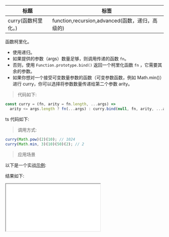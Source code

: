 | 标题                | 标签                                            |
| ------------------- | ----------------------------------------------- |
| curry(函数柯里化。) | function,recursion,advanced(函数，递归，高级的) |

函数柯里化。

- 使用递归。
- 如果提供的参数（args）数量足够，则调用传递的函数 `fn`。
- 否则，使用 `Function.prototype.bind()` 返回一个柯里化函数 `fn` ，它需要其余的参数。
- 如果你想对一个接受可变数量参数的函数（可变参数函数，例如 Math.min()）进行 curry，你可以选择将参数数量传递给第二个参数 arity。

> 代码如下:

```js
const curry = (fn, arity = fn.length, ...args) =>
  arity <= args.length ? fn(...args) : curry.bind(null, fn, arity, ...args);
```

ts 代码如下:

<div class="code-editor" data-url="codes/javascript/ts/curry.ts" data-language="typescript"></div>

> 调用方式:

```js
curry(Math.pow)(2)(10); // 1024
curry(Math.min, 3)(10)(50)(2); // 2
```

> 应用场景

以下是一个实战<a href="codes/javascript/html/curry.html" target="_blank" rel="noopener noreferrer">示例</a>:

<div class="code-editor" data-url="codes/javascript/html/curry.html" data-language="html"></div>

结果如下:

<iframe src="codes/javascript/html/curry.html"></iframe>
